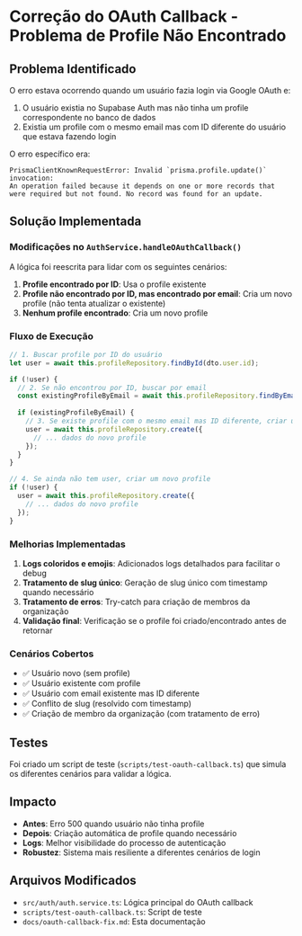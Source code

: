 # Correção do OAuth Callback - Problema de Profile Não Encontrado

## Problema Identificado

O erro estava ocorrendo quando um usuário fazia login via Google OAuth e:
1. O usuário existia no Supabase Auth mas não tinha um profile correspondente no banco de dados
2. Existia um profile com o mesmo email mas com ID diferente do usuário que estava fazendo login

O erro específico era:
```
PrismaClientKnownRequestError: Invalid `prisma.profile.update()` invocation:
An operation failed because it depends on one or more records that were required but not found. No record was found for an update.
```

## Solução Implementada

### Modificações no `AuthService.handleOAuthCallback()`

A lógica foi reescrita para lidar com os seguintes cenários:

1. **Profile encontrado por ID**: Usa o profile existente
2. **Profile não encontrado por ID, mas encontrado por email**: Cria um novo profile (não tenta atualizar o existente)
3. **Nenhum profile encontrado**: Cria um novo profile

### Fluxo de Execução

```typescript
// 1. Buscar profile por ID do usuário
let user = await this.profileRepository.findById(dto.user.id);

if (!user) {
  // 2. Se não encontrou por ID, buscar por email
  const existingProfileByEmail = await this.profileRepository.findByEmail(dto.user.email!);
  
  if (existingProfileByEmail) {
    // 3. Se existe profile com o mesmo email mas ID diferente, criar um novo
    user = await this.profileRepository.create({
      // ... dados do novo profile
    });
  }
}

// 4. Se ainda não tem user, criar um novo profile
if (!user) {
  user = await this.profileRepository.create({
    // ... dados do novo profile
  });
}
```

### Melhorias Implementadas

1. **Logs coloridos e emojis**: Adicionados logs detalhados para facilitar o debug
2. **Tratamento de slug único**: Geração de slug único com timestamp quando necessário
3. **Tratamento de erros**: Try-catch para criação de membros da organização
4. **Validação final**: Verificação se o profile foi criado/encontrado antes de retornar

### Cenários Cobertos

- ✅ Usuário novo (sem profile)
- ✅ Usuário existente com profile
- ✅ Usuário com email existente mas ID diferente
- ✅ Conflito de slug (resolvido com timestamp)
- ✅ Criação de membro da organização (com tratamento de erro)

## Testes

Foi criado um script de teste (`scripts/test-oauth-callback.ts`) que simula os diferentes cenários para validar a lógica.

## Impacto

- **Antes**: Erro 500 quando usuário não tinha profile
- **Depois**: Criação automática de profile quando necessário
- **Logs**: Melhor visibilidade do processo de autenticação
- **Robustez**: Sistema mais resiliente a diferentes cenários de login

## Arquivos Modificados

- `src/auth/auth.service.ts`: Lógica principal do OAuth callback
- `scripts/test-oauth-callback.ts`: Script de teste
- `docs/oauth-callback-fix.md`: Esta documentação
